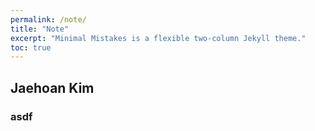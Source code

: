 ```yaml
---
permalink: /note/
title: "Note"
excerpt: "Minimal Mistakes is a flexible two-column Jekyll theme."
toc: true
---
```

## Jaehoan Kim

### asdf
